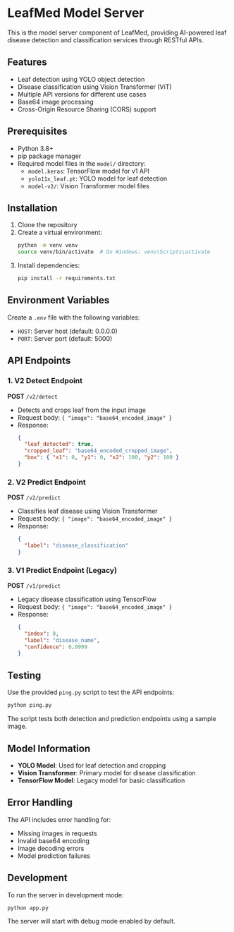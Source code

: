# LeafMed Model Server

This is the model server component of LeafMed, providing AI-powered leaf disease detection and classification services through RESTful APIs.

## Features

- Leaf detection using YOLO object detection
- Disease classification using Vision Transformer (ViT)
- Multiple API versions for different use cases
- Base64 image processing
- Cross-Origin Resource Sharing (CORS) support

## Prerequisites

- Python 3.8+
- pip package manager
- Required model files in the `model/` directory:
  - `model.keras`: TensorFlow model for v1 API
  - `yolo11x_leaf.pt`: YOLO model for leaf detection
  - `model-v2/`: Vision Transformer model files

## Installation

1. Clone the repository
2. Create a virtual environment:
   ```bash
   python -m venv venv
   source venv/bin/activate  # On Windows: venv\Scripts\activate
   ```
3. Install dependencies:
   ```bash
   pip install -r requirements.txt
   ```

## Environment Variables

Create a `.env` file with the following variables:

- `HOST`: Server host (default: 0.0.0.0)
- `PORT`: Server port (default: 5000)

## API Endpoints

### 1. V2 Detect Endpoint

**POST** `/v2/detect`

- Detects and crops leaf from the input image
- Request body: `{ "image": "base64_encoded_image" }`
- Response:
  ```json
  {
    "leaf_detected": true,
    "cropped_leaf": "base64_encoded_cropped_image",
    "box": { "x1": 0, "y1": 0, "x2": 100, "y2": 100 }
  }
  ```

### 2. V2 Predict Endpoint

**POST** `/v2/predict`

- Classifies leaf disease using Vision Transformer
- Request body: `{ "image": "base64_encoded_image" }`
- Response:
  ```json
  {
    "label": "disease_classification"
  }
  ```

### 3. V1 Predict Endpoint (Legacy)

**POST** `/v1/predict`

- Legacy disease classification using TensorFlow
- Request body: `{ "image": "base64_encoded_image" }`
- Response:
  ```json
  {
    "index": 0,
    "label": "disease_name",
    "confidence": 0.9999
  }
  ```

## Testing

Use the provided `ping.py` script to test the API endpoints:

```bash
python ping.py
```

The script tests both detection and prediction endpoints using a sample image.

## Model Information

- **YOLO Model**: Used for leaf detection and cropping
- **Vision Transformer**: Primary model for disease classification
- **TensorFlow Model**: Legacy model for basic classification

## Error Handling

The API includes error handling for:

- Missing images in requests
- Invalid base64 encoding
- Image decoding errors
- Model prediction failures

## Development

To run the server in development mode:

```bash
python app.py
```

The server will start with debug mode enabled by default.
